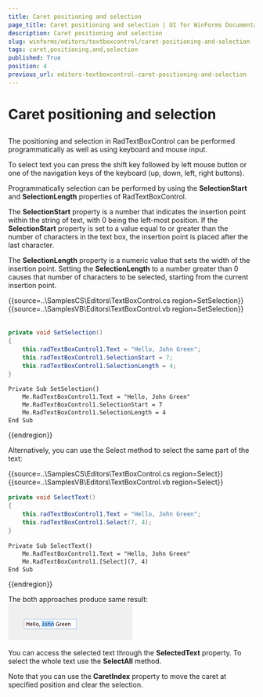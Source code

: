 ```yaml
---
title: Caret positioning and selection
page_title: Caret positioning and selection | UI for WinForms Documentation
description: Caret positioning and selection
slug: winforms/editors/textboxcontrol/caret-positioning-and-selection
tags: caret,positioning,and,selection
published: True
position: 4
previous_url: editors-textboxcontrol-caret-positioning-and-selection
---
```


# Caret positioning and selection
 
## 

The positioning and selection in RadTextBoxControl can be performed programmatically as well as using keyboard and mouse input.
        

To select text you can press the shift key followed by left mouse button or one of the navigation keys of the keyboard (up, down, left, right buttons).
        

Programmatically selection can be performed by using the __SelectionStart__ and __SelectionLength__ properties of RadTextBoxControl.
        

The __SelectionStart__ property is a number that indicates the insertion point within the string of text, with 0 being the left-most position. If the __SelectionStart__ property is set to a value equal to or greater than the number of characters in the text box, the insertion point is placed after the last character.
        

The __SelectionLength__ property is a numeric value that sets the width of the insertion point. Setting the __SelectionLength__ to a number greater than 0 causes that number of characters to be selected, starting from the current insertion point.

{{source=..\SamplesCS\Editors\TextBoxControl.cs region=SetSelection}} 
{{source=..\SamplesVB\Editors\TextBoxControl.vb region=SetSelection}} 

````C#
    
private void SetSelection()
{
    this.radTextBoxControl1.Text = "Hello, John Green";
    this.radTextBoxControl1.SelectionStart = 7;
    this.radTextBoxControl1.SelectionLength = 4;
}

````
````VB.NET
Private Sub SetSelection()
    Me.RadTextBoxControl1.Text = "Hello, John Green"
    Me.RadTextBoxControl1.SelectionStart = 7
    Me.RadTextBoxControl1.SelectionLength = 4
End Sub

````

{{endregion}} 
 
Alternatively, you can use the Select method to select the same part of the text: 

{{source=..\SamplesCS\Editors\TextBoxControl.cs region=Select}} 
{{source=..\SamplesVB\Editors\TextBoxControl.vb region=Select}} 

````C#
private void SelectText()
{
    this.radTextBoxControl1.Text = "Hello, John Green";
    this.radTextBoxControl1.Select(7, 4);
}

````
````VB.NET
Private Sub SelectText()
    Me.RadTextBoxControl1.Text = "Hello, John Green"
    Me.RadTextBoxControl1.[Select](7, 4)
End Sub

````

{{endregion}} 
 
The both approaches produce same result:![editors-textboxcontrol-caret-positioning-and-selection 001](images/editors-textboxcontrol-caret-positioning-and-selection001.png)

You can access the selected text through the __SelectedText__ property. To select the whole text use the __SelectAll__ method.
		

Note that you can use the __CaretIndex__ property to move the caret at specified position and clear the selection.
		
